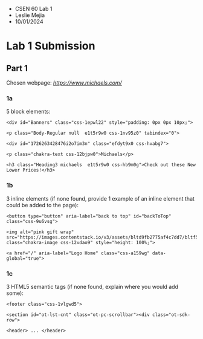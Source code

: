 - CSEN 60 Lab 1
- Leslie Mejia
- 10/01/2024

# Lab 1 Submission

## Part 1

Chosen webpage: *https://www.michaels.com/*

### 1a

5 block elements:

```
<div id="Banners" class="css-1epwl22" style="padding: 0px 0px 10px;">
```

```
<p class="Body-Regular null  e1t5r9w0 css-1nv95z0" tabindex="0">
```

```
<div id="1726263428476i2o7im3n" class="efdyt9x0 css-hvabg7">
```

```
<p class="chakra-text css-12bjpw0">Michaels</p>
```

```
<h3 class="Heading3 michaels  e1t5r9w0 css-hb9m0g">Check out these New Lower Prices!</h3>
```

### 1b

3 inline elements (if none found, provide 1 example of an inline element that could be added to the page):

```
<button type="button" aria-label="back to top" id="backToTop" class="css-9u6vsg">
```

```
<img alt="pink gift wrap" src="https://images.contentstack.io/v3/assets/bltd9fb2775af4c7dd7/bltf509c216cb366eb5/66e897ef1c587d51dc9112cf/gift_guide.jpg" class="chakra-image css-12vdao9" style="height: 100%;">
```

```
<a href="/" aria-label="Logo Home" class="css-a159wg" data-global="true">
```

### 1c

3 HTML5 semantic tags (if none found, explain where you would add some):

```
<footer class="css-1vlgwd5">
```

```
<section id="ot-lst-cnt" class="ot-pc-scrollbar"><div class="ot-sdk-row">
```

```
<header> ... </header>
```


